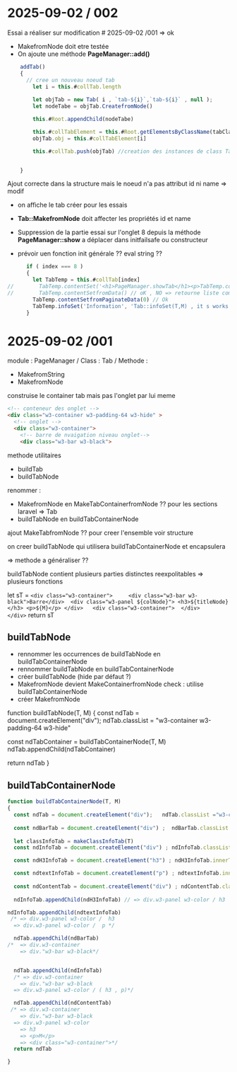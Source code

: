 # 2025-09-02 / 002

Essai a réaliser sur modification # 2025-09-02 /001 => ok
- MakefromNode doit etre testée
- On ajoute une méthode **PageManager::add()**

```js
    addTab()
    {
      // cree un nouveau noeud tab
        let i = this.#collTab.length
        
        let objTab = new Tab( i , `tab-${i}`,`tab-${i}` , null );
        let nodeTabe = objTab.CreatefromNode()

        this.#Root.appendChild(nodeTabe)

        this.#collTabElement = this.#Root.getElementsByClassName(tabClass) // recupere tous les onglets document
        objTab.obj = this.#collTabElement[i]

        this.#collTab.push(objTab) //creation des instances de class Tab en memoire


    }
```

Ajout correcte dans la structure mais le noeud n'a pas attribut id ni name
=> modif 
- on affiche le  tab créer pour les essais

- **Tab::MakefromNode** doit affecter les propriétés id et name

- Suppression de la partie essai sur l'onglet 8 depuis la méthode **PageManager::show**
	a déplacer dans initfailsafe ou constructeur

- prévoir uen fonction init générale ?? eval string ??

```js
      if ( index === 8 )
      {
        let TabTemp = this.#collTab[index]
//        TabTemp.contentSet('<h1>PageManager.showTab</h1><p>TabTemp.contentSet</p>')
//        TabTemp.contentSetfromData() // oK , NO => retourne liste complete sans pagination
        TabTemp.contentSetfromPaginateData(0) // Ok
        TabTemp.infoSet('Information', 'Tab::infoSet(T,M) , it s works' )
      }
```



# 2025-09-02 /001
module : PageManager / Class : Tab / Methode : 

- MakefromString
- MakefromNode

construise le container tab mais pas l'onglet par lui meme
```html
<!-- conteneur des onglet -->
<div class="w3-container w3-padding-64 w3-hide" >
  <!-- onglet -->
  <div class="w3-container">
    <!-- barre de nvaigation niveau onglet-->
    <div class="w3-bar w3-black">
```


methode utilitaires
- buildTab
- buildTabNode

renommer :
- MakefromNode en MakeTabContainerfromNode  ?? pour les sections laravel => Tab 
- buildTabNode en buildTabContainerNode

ajout MakeTabfromNode ?? pour creer l'ensemble voir structure

on creer buildTabNode qui utilisera buildTabContainerNode et encapsulera 

=> methode a généraliser ??

buildTabNode contient plusieurs parties distinctes reexpolitables => plusieurs fonctions


  let sT = `<div class="w3-container">    
	            <div class="w3-bar w3-black">Barre</div> 
	            <div class="w3-panel ${colNode}">
                <h3>${titleNode}</h3>
                <p>${M}</p>
              </div>  
	            <div class="w3-container"> 
              </div>	
            </div>`
  return sT        

## buildTabNode

- rennommer les occurrences de buildTabNode en buildTabContainerNode
- rennommer buildTabNode en buildTabContainerNode
- créer buildTabNode (hide par défaut ?)
- MakefromNode devient MakeContainerfromNode
  check : utilise buildTabContainerNode 
- créer MakefromNode 

function buildTabNode(T, M)
{
  const ndTab = document.createElement("div");
  ndTab.classList = "w3-container w3-padding-64 w3-hide"
 
  const ndTabContainer = buildTabContainerNode(T, M)
  ndTab.appendChild(ndTabContainer)
  
  return ndTab
}

## buildTabContainerNode

```js
function buildTabContainerNode(T, M)
{
  const ndTab = document.createElement("div");   ndTab.classList ="w3-container" => div.w3-container
  
  const ndBarTab = document.createElement("div") ;  ndBarTab.classList = "w3-bar w3-black";  ndBarTab.innerHTML="w3-bar" // => div.w3-bar w3-black
  
  let classInfoTab = makeClassInfoTab(T)
  const ndInfoTab = document.createElement("div") ; ndInfoTab.classList = classInfoTab //   => div.w3-panel w3-color

  const ndH3InfoTab = document.createElement("h3") ; ndH3InfoTab.innerText = T //   => <h3>T</h3>

  const ndtextInfoTab = document.createElement("p") ; ndtextInfoTab.innerText = M //   => <p>M</p>
  
  const ndContentTab = document.createElement("div") ; ndContentTab.classList ="w3-container" //  => <div class="w3-container">
  
  ndInfoTab.appendChild(ndH3InfoTab) // => div.w3-panel w3-color / h3

ndInfoTab.appendChild(ndtextInfoTab)
 /* => div.w3-panel w3-color /  h3
  => div.w3-panel w3-color /  p */

  ndTab.appendChild(ndBarTab) 
/*  => div.w3-container
    => div."w3-bar w3-black*/


  ndTab.appendChild(ndInfoTab)
  /* => div.w3-container
    => div."w3-bar w3-black
  => div.w3-panel w3-color / ( h3 , p)*/

  ndTab.appendChild(ndContentTab)
 /* => div.w3-container
    => div."w3-bar w3-black
  => div.w3-panel w3-color
    => h3
    => <p>M</p>
    => <div class="w3-container">*/
  return ndTab

}
```
